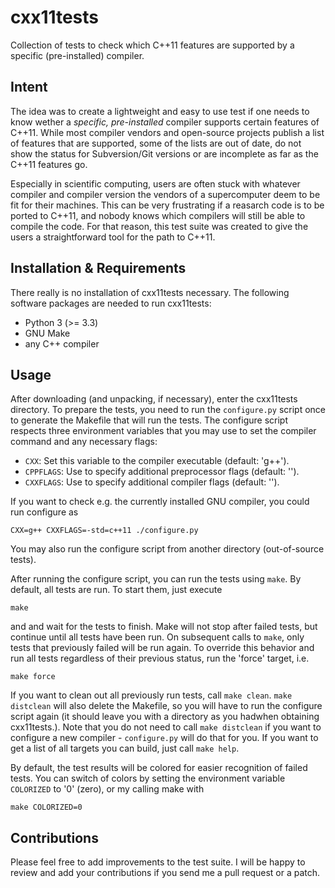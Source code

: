 cxx11tests
==========

Collection of tests to check which C++11 features are supported by a specific
(pre-installed) compiler.


Intent
------

The idea was to create a lightweight and easy to use test if one needs to know
wether a *specific, pre-installed* compiler supports certain features of C++11.
While most compiler vendors and open-source projects publish a list of features
that are supported, some of the lists are out of date, do not show the status
for Subversion/Git versions or are incomplete as far as the C++11 features go.

Especially in scientific computing, users are often stuck with whatever compiler
and compiler version the vendors of a supercomputer deem to be fit for their
machines. This can be very frustrating if a reasarch code is to be ported to
C++11, and nobody knows which compilers will still be able to compile the code.
For that reason, this test suite was created to give the users a straightforward
tool for the path to C++11.


Installation & Requirements
---------------------------

There really is no installation of cxx11tests necessary. The following software
packages are needed to run cxx11tests:

*   Python 3 (>= 3.3)
*   GNU Make
*   any C++ compiler


Usage
-----

After downloading (and unpacking, if necessary), enter the cxx11tests directory.
To prepare the tests, you need to run the `configure.py` script once to generate
the Makefile that will run the tests. The configure script respects three
environment variables that you may use to set the compiler command and any
necessary flags:

*   `CXX`: Set this variable to the compiler executable (default: 'g++').
*   `CPPFLAGS`: Use to specify additional preprocessor flags (default: '').
*   `CXXFLAGS`: Use to specify additional compiler flags (default: '').

If you want to check e.g. the currently installed GNU compiler, you could run
configure as

    CXX=g++ CXXFLAGS=-std=c++11 ./configure.py

You may also run the configure script from another directory (out-of-source
tests).

After running the configure script, you can run the tests using `make`. By
default, all tests are run. To start them, just execute

    make

and and wait for the tests to finish. Make will not stop after failed tests, but
continue until all tests have been run. On subsequent calls to `make`, only
tests that previously failed will be run again. To override this behavior and
run all tests regardless of their previous status, run the 'force' target, i.e.

    make force

If you want to clean out all previously run tests, call `make clean`. `make
distclean` will also delete the Makefile, so you will have to run the configure
script again (it should leave you with a directory as you hadwhen obtaining
cxx11tests.). Note that you do not need to call `make distclean` if you want to
configure a new compiler - `configure.py` will do that for you. If you want to
get a list of all targets you can build, just call `make help`.

By default, the test results will be colored for easier recognition of failed
tests. You can switch of colors by setting the environment variable `COLORIZED`
to '0' (zero), or my calling make with

    make COLORIZED=0


Contributions
-------------

Please feel free to add improvements to the test suite. I will be happy to
review and add your contributions if you send me a pull request or a patch.
